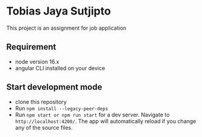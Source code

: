 # Tobias Jaya Sutjipto

This project is an assignment for job application

## Requirement

- node version 16.x
- angular CLI installed on your device

## Start development mode
- clone this repository
- Run `npm install --legacy-peer-deps`
- Run `npm start or npm run start` for a dev server. Navigate to `http://localhost:4200/`. The app will automatically reload if you change any of the source files.